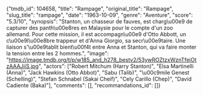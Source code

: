 {"tmdb_id": 104658, "title": "Rampage", "original_title": "Rampage", "slug_title": "rampage", "date": "1963-10-09", "genre": "Aventure", "score": "5.3/10", "synopsis": "Stanton, un chasseur de fauves, est charg\u00e9 de capturer des panth\u00e8res en Malaysie pour le compte d'un zoo allemand. Pour cette mission, il est accompagn\u00e9 d'Otto Abbott, un c\u00e9l\u00e8bre trappeur et d'Anna Giorgio, sa secr\u00e9taire. Une liaison s'\u00e9tablit bient\u00f4t entre Anna et Stanton, qui va faire monter la tension entre les 2 hommes.", "image": "https://image.tmdb.org/t/p/w185_and_h278_bestv2/53ywROZtzxWznTfeiOtzAAAJijS.jpg", "actors": ["Robert Mitchum (Harry Stanton)", "Elsa Martinelli (Anna)", "Jack Hawkins (Otto Abbot)", "Sabu (Talib)", "\u00c9mile Genest (Schelling)", "Stefan Schnabel (Sakai Cheif)", "Cely Carillo (Chep)", "David Cadiente (Baka)"], "comments": [], "recommandations_id": []}
